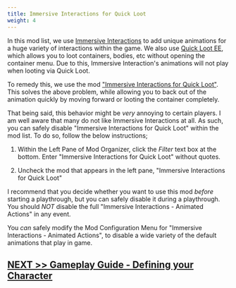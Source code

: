 ```yaml
---
title: Immersive Interactions for Quick Loot
weight: 4
---
```


In this mod list, we use [Immersive Interactions](https://www.nexusmods.com/skyrimspecialedition/mods/47670) to add unique animations for a huge variety of interactions within the game. We also use [Quick Loot EE](https://www.nexusmods.com/skyrimspecialedition/mods/69980), which allows you to loot containers, bodies, etc without opening the container menu. Due to this, Immersive Interaction's animations will not play when looting via Quick Loot.

To remedy this, we use the mod ["Immersive Interactions for Quick Loot"](https://www.nexusmods.com/skyrimspecialedition/mods/96894). This solves the above problem, while allowing you to back out of the animation quickly by moving forward or looting the container completely.

That being said, this behavior might be *very* annoying to certain players. I am well aware that many do not like Immersive Interactions at all. As such, you can safely disable "Immersive Interactions for Quick Loot" within the mod list. To do so, follow the below instructions;

1. Within the Left Pane of Mod Organizer, click the *Filter* text box at the bottom. Enter "Immersive Interactions for Quick Loot" without quotes.

2. Uncheck the mod that appears in the left pane, "Immersive Interactions for Quick Loot"

I recommend that you decide whether you want to use this mod *before* starting a playthrough, but you can safely disable it during a playthrough. You should *NOT* disable the full "Immersive Interactions - Animated Actions" in any event.

You *can* safely modify the Mod Configuration Menu for "Immersive Interactions - Animated Actions", to disable a wide variety of the default animations that play in game.

## [NEXT >> Gameplay Guide - Defining your Character](../../gameplay-guide/characterdefine)
